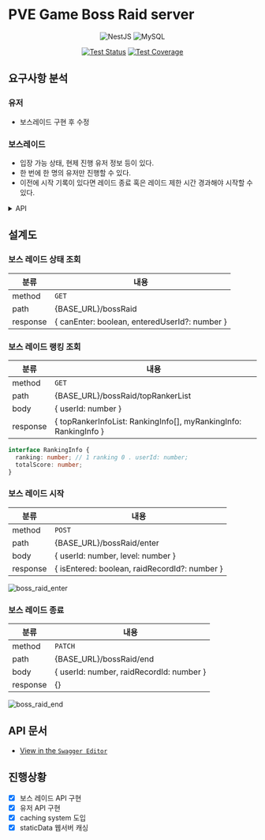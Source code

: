 # PVE Game Boss Raid server

<div align=center>

![NestJS](https://img.shields.io/badge/nestjs-%23E0234E.svg?style=plastic&logo=nestjs&logoColor=white)
![MySQL](https://img.shields.io/badge/mysql-%2300f.svg?style=plastic&logo=mysql&logoColor=white)

[![Test Status](https://github.com/rojiwon0325/boss-raid/actions/workflows/push_cov_report.yml/badge.svg)](https://github.com/rojiwon0325/boss-raid/actions/workflows/push_cov_report.yml)
[![Test Coverage](https://img.shields.io/endpoint?url=https://gist.githubusercontent.com/rojiwon0325/e9d685dac7c70dfad1305ce9d8174a29/raw/coverage_boss_raid.json)](https://rojiwon0325.github.io/boss-raid)

</div>

## 요구사항 분석

### 유저

- 보스레이드 구현 후 수정

### 보스레이드

- 입장 가능 상태, 현제 진행 유저 정보 등이 있다.
- 한 번에 한 명의 유저만 진행할 수 있다.
- 이전에 시작 기록이 있다면 레이드 종료 혹은 레이드 제한 시간 경과해야 시작할 수 있다.

<details>
<summary>API</summary>

- 보스 레이드 상태 조회
- 보스 레이드 랭킹 조회
  - totalScore 내림차순, score, userid를 포함
- 보스 레이드 시작
  - 시작할 수 있으면 레이드 레코드를 생성한다.
- 보스 레이드 종료
  - 레이드 level에 따른 score를 반영한다.
  - 레이드 중인 사용자가 아니면 예외 처리
  - 제한 시간이 경과한 경우 예외 처리

</details>

## 설계도

### 보스 레이드 상태 조회

| 분류     | 내용                                          |
| -------- | --------------------------------------------- |
| method   | `GET`                                         |
| path     | {BASE_URL}/bossRaid                           |
| response | { canEnter: boolean, enteredUserId?: number } |

### 보스 레이드 랭킹 조회

| 분류     | 내용                                                             |
| -------- | ---------------------------------------------------------------- |
| method   | `GET`                                                            |
| path     | {BASE_URL}/bossRaid/topRankerList                                |
| body     | { userId: number }                                               |
| response | { topRankerInfoList: RankingInfo[], myRankingInfo: RankingInfo } |

```typescript
interface RankingInfo {
  ranking: number; // 1 ranking 0 . userId: number;
  totalScore: number;
}
```

### 보스 레이드 시작

| 분류     | 내용                                          |
| -------- | --------------------------------------------- |
| method   | `POST`                                        |
| path     | {BASE_URL}/bossRaid/enter                     |
| body     | { userId: number, level: number }             |
| response | { isEntered: boolean, raidRecordId?: number } |

![boss_raid_enter](https://user-images.githubusercontent.com/68629004/201506755-c22e1a19-6a44-4fce-b2f5-97846e63c91c.png)

### 보스 레이드 종료

| 분류     | 내용                                     |
| -------- | ---------------------------------------- |
| method   | `PATCH`                                  |
| path     | {BASE_URL}/bossRaid/end                  |
| body     | { userId: number, raidRecordId: number } |
| response | {}                                       |

![boss_raid_end](https://user-images.githubusercontent.com/68629004/201506965-7b590154-5546-45e8-a2f7-cdb521336836.png)

## API 문서

- [View in the `Swagger Editor`](https://editor.swagger.io/?url=https://raw.githubusercontent.com/rojiwon0325/boss-raid/main/doc/swagger.json)

## 진행상황

- [x] 보스 레이드 API 구현
- [x] 유저 API 구현
- [x] caching system 도입
- [x] staticData 웹서버 캐싱
